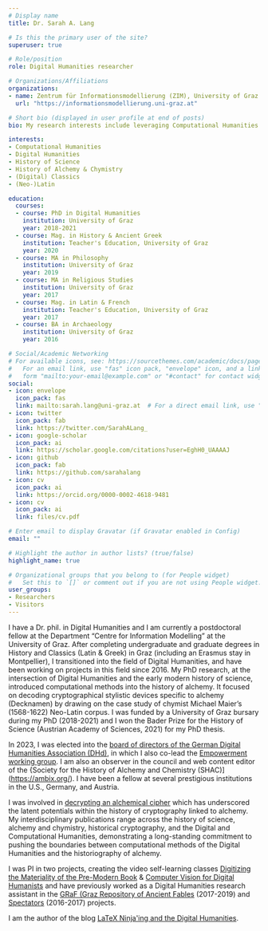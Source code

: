 ```yaml
---
# Display name
title: Dr. Sarah A. Lang

# Is this the primary user of the site?
superuser: true

# Role/position
role: Digital Humanities researcher

# Organizations/Affiliations
organizations:
- name: Zentrum für Informationsmodellierung (ZIM), University of Graz
  url: "https://informationsmodellierung.uni-graz.at"

# Short bio (displayed in user profile at end of posts)
bio: My research interests include leveraging Computational Humanities for the historiography of Alchemy and Chymistry. Feminist and author of the blog [LaTeX Ninja'ing and the Digital Humanities](https://latex-ninja.com/). 

interests:
- Computational Humanities
- Digital Humanities
- History of Science
- History of Alchemy & Chymistry
- (Digital) Classics
- (Neo-)Latin

education:
  courses:
  - course: PhD in Digital Humanities
    institution: University of Graz 
    year: 2018-2021
  - course: Mag. in History & Ancient Greek
    institution: Teacher's Education, University of Graz 
    year: 2020
  - course: MA in Philosophy
    institution: University of Graz 
    year: 2019
  - course: MA in Religious Studies
    institution: University of Graz 
    year: 2017
  - course: Mag. in Latin & French
    institution: Teacher's Education, University of Graz 
    year: 2017
  - course: BA in Archaeology
    institution: University of Graz 
    year: 2016

# Social/Academic Networking
# For available icons, see: https://sourcethemes.com/academic/docs/page-builder/#icons
#   For an email link, use "fas" icon pack, "envelope" icon, and a link in the
#   form "mailto:your-email@example.com" or "#contact" for contact widget.
social:
- icon: envelope
  icon_pack: fas
  link: mailto:sarah.lang@uni-graz.at  # For a direct email link, use "mailto:test@example.org".
- icon: twitter
  icon_pack: fab
  link: https://twitter.com/SarahALang_
- icon: google-scholar
  icon_pack: ai
  link: https://scholar.google.com/citations?user=EghH0_UAAAAJ
- icon: github
  icon_pack: fab
  link: https://github.com/sarahalang
- icon: cv
  icon_pack: ai
  link: https://orcid.org/0000-0002-4618-9481 
- icon: cv
  icon_pack: ai
  link: files/cv.pdf

# Enter email to display Gravatar (if Gravatar enabled in Config)
email: ""

# Highlight the author in author lists? (true/false)
highlight_name: true

# Organizational groups that you belong to (for People widget)
#   Set this to `[]` or comment out if you are not using People widget.
user_groups:
- Researchers
- Visitors
---
```


I have a Dr. phil. in Digital Humanities and I am currently a postdoctoral fellow at the Department “Centre for Information Modelling” at the University of Graz. After completing undergraduate and graduate degrees in History and Classics (Latin & Greek) in Graz (including an Erasmus stay in Montpellier), I transitioned into the field of Digital Humanities, and have been working on projects in this field since 2016. My PhD research, at the intersection of Digital Humanities and the early modern history of science, introduced computational methods into the history of alchemy. It focused on decoding cryptographical stylistic devices specific to alchemy (Decknamen) by drawing on the case study of chymist Michael Maier’s (1568-1622) Neo-Latin corpus. I was funded by a University of Graz bursary during my PhD (2018-2021) and I won the Bader Prize for the History of Science (Austrian Academy of Sciences, 2021) for my PhD thesis. 

In 2023, I was elected into the [board of directors of the German Digital Humanities Association (DHd)](https://dig-hum.de/dhd-vorstand), in which I also co-lead the [Empowerment working group](https://empowerdh.github.io/). I am also an observer in the council and web content editor of the {Society for the History of Alchemy and Chemistry (SHAC)](https://ambix.org/). I have been a fellow at several prestigious institutions in the U.S., Germany, and Austria. 

I was involved in [decrypting an alchemical cipher](https://theconversation.com/deciphering-the-philosophers-stone-how-we-cracked-a-400-year-old-alchemical-cipher-167900) which has underscored the latent potentials within the history of cryptography linked to alchemy. My interdisciplinary publications range across the history of science, alchemy and chymistry, historical cryptography, and the Digital and Computational Humanities, demonstrating a long-standing commitment to pushing the boundaries between computational methods of the Digital Humanities and the historiography of alchemy. 

I was PI in two projects, creating the video self-learning classes [Digitizing the Materiality of the Pre-Modern Book](https://www.youtube.com/playlist?list=PLWNohMNguM_ndstozDRk7WcqjXv5EFzNC) & [Computer Vision for Digital Humanists](https://www.youtube.com/playlist?list=PLWNohMNguM_nO3SG9UrzPpbybV_UoCg5w) and have previously worked as a Digital Humanities research assistant in the [GRaF (Graz Repository of Ancient Fables](https://gams.uni-graz.atgraf) (2017-2019) and [Spectators](https://gams.uni-graz.at/mws) (2016-2017) projects.

I am the author of the blog [LaTeX Ninja'ing and the Digital Humanities](https://latex-ninja.com/). 

